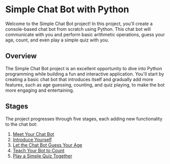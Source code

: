 # Simple Chat Bot with Python

Welcome to the Simple Chat Bot project! In this project, you'll create a console-based chat bot from scratch using Python. This chat bot will communicate with you and perform basic arithmetic operations, guess your age, count, and even play a simple quiz with you.

## Overview

The Simple Chat Bot project is an excellent opportunity to dive into Python programming while building a fun and interactive application. You'll start by creating a basic chat bot that introduces itself and gradually add more features, such as age guessing, counting, and quiz playing, to make the bot more engaging and entertaining.


## Stages

The project progresses through five stages, each adding new functionality to the chat bot:

1. [Meet Your Chat Bot](https://hyperskill.org/projects/97/stages/534/implement)
2. [Introduce Yourself](https://hyperskill.org/projects/97/stages/535/implement)
3. [Let the Chat Bot Guess Your Age](https://hyperskill.org/projects/97/stages/536/implement)
4. [Teach Your Bot to Count](https://hyperskill.org/projects/97/stages/537/implement)
5. [Play a Simple Quiz Together](https://hyperskill.org/projects/97/stages/538/implement)
